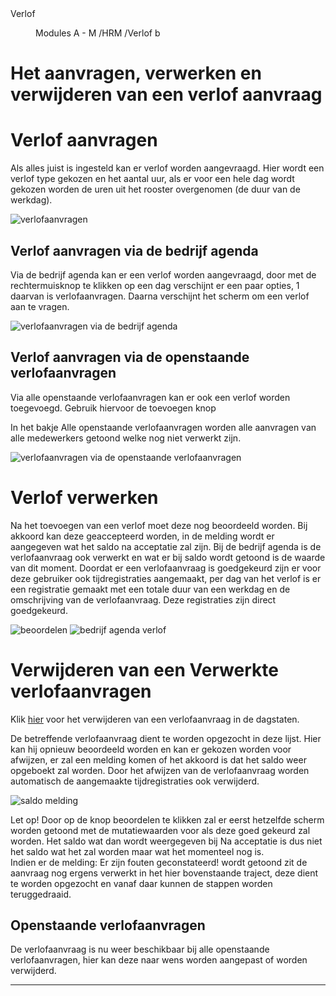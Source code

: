 <properties>
	<page>
		<title>Verlof</title>
		<description>Verlof</description>
	</page>
	<menu>
		<position>Modules A - M /HRM /Verlof</position>
		<title>Verwerken verlofaanvraag</title>
		<sort>b</sort>
	</menu>
</properties>

# Het aanvragen, verwerken en verwijderen van een verlof aanvraag #

# Verlof aanvragen #

Als alles juist is ingesteld kan er verlof worden aangevraagd. Hier wordt een verlof type gekozen en het aantal uur, als er voor een hele dag wordt gekozen worden de uren uit het rooster overgenomen (de duur van de werkdag). 

![verlofaanvragen](images/aanvraag.png)

## Verlof aanvragen via de bedrijf agenda ##

Via de bedrijf agenda kan er een verlof worden aangevraagd, door met de rechtermuisknop te klikken op een dag verschijnt er een paar opties, 1 daarvan is verlofaanvragen. Daarna verschijnt het scherm om een verlof aan te vragen.

![verlofaanvragen via de bedrijf agenda](images/bedrijfagenda-toevoegen.png)

## Verlof aanvragen via de openstaande verlofaanvragen ##

Via alle openstaande verlofaanvragen kan er ook een verlof worden toegevoegd. Gebruik hiervoor de toevoegen knop

<div class="warning">
In het bakje Alle openstaande verlofaanvragen worden alle aanvragen van alle medewerkers getoond welke nog niet verwerkt zijn.
</div>

![verlofaanvragen via de openstaande verlofaanvragen](images/verlof-toevoegen-openstaand.png)

# Verlof verwerken #

Na het toevoegen van een verlof moet deze nog beoordeeld worden. Bij akkoord kan deze geaccepteerd worden, in de melding wordt er aangegeven wat het saldo na acceptatie zal zijn. Bij de bedrijf agenda is de verlofaanvraag ook verwerkt en wat er bij saldo wordt getoond is de waarde van dit moment. Doordat er een verlofaanvraag is goedgekeurd zijn er voor deze gebruiker ook tijdregistraties aangemaakt, per dag van het verlof is er een registratie gemaakt met een totale duur van een werkdag en de omschrijving van de verlofaanvraag. Deze registraties zijn direct goedgekeurd.

![beoordelen](images/beoordelen.png) ![bedrijf agenda verlof](images/bedrijfagendaverlof.png)

# Verwijderen van een Verwerkte verlofaanvragen #

Klik [hier](http://hybridsaas.support/pages/support-site/modulesAM/hrm/verlof/verlof-dagstaten) voor het verwijderen van een verlofaanvraag in de dagstaten.

De betreffende verlofaanvraag dient te worden opgezocht in deze lijst. Hier kan hij opnieuw beoordeeld worden en kan er gekozen worden voor afwijzen, er zal een melding komen of het akkoord is dat het saldo weer opgeboekt zal worden. Door het afwijzen van de verlofaanvraag worden automatisch de aangemaakte tijdregistraties ook verwijderd.

![saldo melding](images/saldomelding.png)

<div class="warning">
Let op! Door op de knop beoordelen te klikken zal er eerst hetzelfde scherm worden getoond met de mutatiewaarden voor als deze goed gekeurd zal worden. Het saldo wat dan wordt weergegeven bij Na acceptatie is dus niet het saldo wat het zal worden maar wat het momenteel nog is.
</div>

<div class="tip">
Indien er de melding: Er zijn fouten geconstateerd! wordt getoond zit de aanvraag nog ergens verwerkt in het hier bovenstaande traject, deze dient te worden opgezocht en vanaf daar kunnen de stappen worden teruggedraaid.
</div>

## Openstaande verlofaanvragen ##

De verlofaanvraag is nu weer beschikbaar bij alle openstaande verlofaanvragen, hier kan deze naar wens worden aangepast of worden verwijderd.

-------
